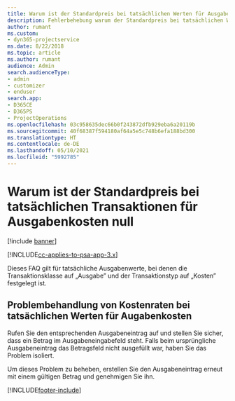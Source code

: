 ```yaml
---
title: Warum ist der Standardpreis bei tatsächlichen Werten für Ausgabenkosten null?
description: Fehlerbehebung warum der Standardpreis bei tatsächlichen Werten für Ausgabenkosten null ist.
author: rumant
ms.custom:
- dyn365-projectservice
ms.date: 8/22/2018
ms.topic: article
ms.author: rumant
audience: Admin
search.audienceType:
- admin
- customizer
- enduser
search.app:
- D365CE
- D365PS
- ProjectOperations
ms.openlocfilehash: 03c958635dec66b0f243872dfb929eba6a20119b
ms.sourcegitcommit: 40f68387f594180af64a5e5c748b6efa188bd300
ms.translationtype: HT
ms.contentlocale: de-DE
ms.lasthandoff: 05/10/2021
ms.locfileid: "5992785"
---
```

# <a name="why-is-the-price-defaulting-to-zero-on-expense-cost-actuals"></a>Warum ist der Standardpreis bei tatsächlichen Transaktionen für Ausgabenkosten null

[!include [banner](../includes/psa-now-project-operations.md)]

[!INCLUDE[cc-applies-to-psa-app-3.x](../includes/cc-applies-to-psa-app-3x.md)]

Dieses FAQ gilt für tatsächliche Ausgabenwerte, bei denen die Transaktionsklasse auf „Ausgabe” und der Transaktionstyp auf „Kosten” festgelegt ist.

## <a name="troubleshooting-cost-rates-on-expense-cost-actuals"></a>Problembehandlung von Kostenraten bei tatsächlichen Werten für Augabenkosten

Rufen Sie den entsprechenden Ausgabeneintrag auf und stellen Sie sicher, dass ein Betrag im Ausgabeneingabefeld steht. Falls beim ursprüngliche Ausgabeneintrag das Betragsfeld nicht ausgefüllt war, haben Sie das Problem isoliert.
 
Um dieses Problem zu beheben, erstellen Sie den Ausgabeneintrag erneut mit einem gültigen Betrag und genehmigen Sie ihn.


[!INCLUDE[footer-include](../includes/footer-banner.md)]